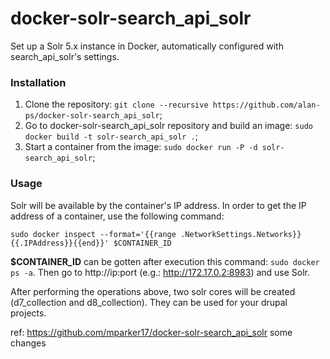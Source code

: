 # docker-solr-search_api_solr
Set up a Solr 5.x instance in Docker, automatically configured with search_api_solr's settings.

### Installation
1. Clone the repository: `git clone --recursive https://github.com/alan-ps/docker-solr-search_api_solr`;
2. Go to docker-solr-search_api_solr repository and build an image: `sudo docker build -t solr-search_api_solr .`;
3. Start a container from the image: `sudo docker run -P -d solr-search_api_solr`;

### Usage
Solr will be available by the container's IP address. In order to get the IP address of a container, use the following command:

`sudo docker inspect --format='{{range .NetworkSettings.Networks}}{{.IPAddress}}{{end}}' $CONTAINER_ID`

**$CONTAINER_ID** can be gotten after execution this command: `sudo docker ps -a`. Then go to http://ip:port (e.g.: http://172.17.0.2:8983) and use Solr.

After performing the operations above, two solr cores will be created (d7_collection and d8_collection). They can be used for your drupal projects.

ref: https://github.com/mparker17/docker-solr-search_api_solr
some changes

